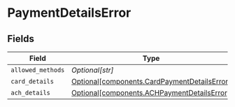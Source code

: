 # PaymentDetailsError


## Fields

| Field                                                                                              | Type                                                                                               | Required                                                                                           | Description                                                                                        |
| -------------------------------------------------------------------------------------------------- | -------------------------------------------------------------------------------------------------- | -------------------------------------------------------------------------------------------------- | -------------------------------------------------------------------------------------------------- |
| `allowed_methods`                                                                                  | *Optional[str]*                                                                                    | :heavy_minus_sign:                                                                                 | N/A                                                                                                |
| `card_details`                                                                                     | [Optional[components.CardPaymentDetailsError]](../../models/components/cardpaymentdetailserror.md) | :heavy_minus_sign:                                                                                 | N/A                                                                                                |
| `ach_details`                                                                                      | [Optional[components.ACHPaymentDetailsError]](../../models/components/achpaymentdetailserror.md)   | :heavy_minus_sign:                                                                                 | N/A                                                                                                |